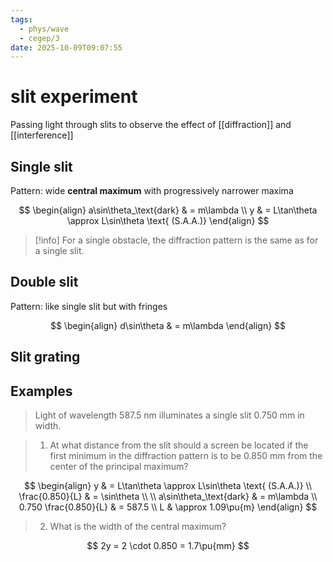 ```yaml
---
tags:
  - phys/wave
  - cegep/3
date: 2025-10-09T09:07:55
---
```


# slit experiment

Passing light through slits to observe the effect of [[diffraction]] and [[interference]]

## Single slit

Pattern: wide **central maximum** with progressively narrower maxima

$$
\begin{align}
a\sin\theta_\text{dark} & = m\lambda \\
y & = L\tan\theta \approx L\sin\theta \text{ (S.A.A.)}
\end{align}
$$

> [!info] For a single obstacle, the diffraction pattern is the same as for a single slit.

## Double slit

Pattern: like single slit but with fringes

$$
\begin{align}
d\sin\theta & = m\lambda
\end{align}
$$

## Slit grating

## Examples

> Light of wavelength 587.5 nm illuminates a single slit 0.750 mm in width.

> 1. At what distance from the slit should a screen be located if the first minimum in the diffraction pattern is to be 0.850 mm from the center of the principal maximum?

$$
\begin{align}
y & = L\tan\theta \approx L\sin\theta \text{ (S.A.A.)} \\
\frac{0.850}{L} & = \sin\theta \\
 \\
a\sin\theta_\text{dark} & = m\lambda \\
0.750 \frac{0.850}{L} & = 587.5 \\
L & \approx 1.09\pu{m}
\end{align}
$$

> 2. What is the width of the central maximum?

$$
2y = 2 \cdot 0.850 = 1.7\pu{mm}
$$